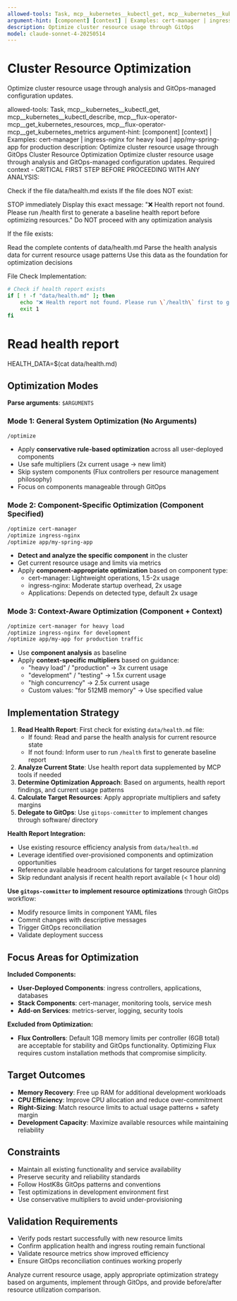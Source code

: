 ```yaml
---
allowed-tools: Task, mcp__kubernetes__kubectl_get, mcp__kubernetes__kubectl_describe, mcp__flux-operator-mcp__get_kubernetes_resources, mcp__flux-operator-mcp__get_kubernetes_metrics
argument-hint: [component] [context] | Examples: cert-manager | ingress-nginx for heavy load | app/my-spring-app for production
description: Optimize cluster resource usage through GitOps
model: claude-sonnet-4-20250514
---
```


# Cluster Resource Optimization

Optimize cluster resource usage through analysis and GitOps-managed configuration updates.


allowed-tools: Task, mcp__kubernetes__kubectl_get, mcp__kubernetes__kubectl_describe, mcp__flux-operator-mcp__get_kubernetes_resources, mcp__flux-operator-mcp__get_kubernetes_metrics
argument-hint: [component] [context] | Examples: cert-manager | ingress-nginx for heavy load | app/my-spring-app for production
description: Optimize cluster resource usage through GitOps
Cluster Resource Optimization
Optimize cluster resource usage through analysis and GitOps-managed configuration updates.
Required context - CRITICAL FIRST STEP
BEFORE PROCEEDING WITH ANY ANALYSIS:

Check if the file data/health.md exists
If the file does NOT exist:

STOP immediately
Display this exact message: "❌ Health report not found. Please run /health first to generate a baseline health report before optimizing resources."
Do NOT proceed with any optimization analysis


If the file exists:

Read the complete contents of data/health.md
Parse the health analysis data for current resource usage patterns
Use this data as the foundation for optimization decisions



File Check Implementation:
```bash
# Check if health report exists
if [ ! -f "data/health.md" ]; then
    echo "❌ Health report not found. Please run \`/health\` first to generate a baseline health report before optimizing resources."
    exit 1
fi
```

# Read health report
HEALTH_DATA=$(cat data/health.md)

## Optimization Modes

**Parse arguments**: `$ARGUMENTS`

### Mode 1: General System Optimization (No Arguments)
```bash
/optimize
```
- Apply **conservative rule-based optimization** across all user-deployed components
- Use safe multipliers (2x current usage → new limit)
- Skip system components (Flux controllers per resource management philosophy)
- Focus on components manageable through GitOps

### Mode 2: Component-Specific Optimization (Component Specified)
```bash
/optimize cert-manager
/optimize ingress-nginx
/optimize app/my-spring-app
```
- **Detect and analyze the specific component** in the cluster
- Get current resource usage and limits via metrics
- Apply **component-appropriate optimization** based on component type:
  - cert-manager: Lightweight operations, 1.5-2x usage
  - ingress-nginx: Moderate startup overhead, 2x usage
  - Applications: Depends on detected type, default 2x usage

### Mode 3: Context-Aware Optimization (Component + Context)
```bash
/optimize cert-manager for heavy load
/optimize ingress-nginx for development
/optimize app/my-app for production traffic
```
- Use **component analysis** as baseline
- Apply **context-specific multipliers** based on guidance:
  - "heavy load" / "production" → 3x current usage
  - "development" / "testing" → 1.5x current usage
  - "high concurrency" → 2.5x current usage
  - Custom values: "for 512MB memory" → Use specified value

## Implementation Strategy

1. **Read Health Report**: First check for existing `data/health.md` file:
   - If found: Read and parse the health analysis for current resource state
   - If not found: Inform user to run `/health` first to generate baseline report
2. **Analyze Current State**: Use health report data supplemented by MCP tools if needed
3. **Determine Optimization Approach**: Based on arguments, health report findings, and current usage patterns
4. **Calculate Target Resources**: Apply appropriate multipliers and safety margins
5. **Delegate to GitOps**: Use `gitops-committer` to implement changes through software/ directory

**Health Report Integration:**
- Use existing resource efficiency analysis from `data/health.md`
- Leverage identified over-provisioned components and optimization opportunities
- Reference available headroom calculations for target resource planning
- Skip redundant analysis if recent health report available (< 1 hour old)

**Use `gitops-committer` to implement resource optimizations** through GitOps workflow:
- Modify resource limits in component YAML files
- Commit changes with descriptive messages
- Trigger GitOps reconciliation
- Validate deployment success

## Focus Areas for Optimization

**Included Components:**
- **User-Deployed Components**: ingress controllers, applications, databases
- **Stack Components**: cert-manager, monitoring tools, service mesh
- **Add-on Services**: metrics-server, logging, security tools

**Excluded from Optimization:**
- **Flux Controllers**: Default 1GB memory limits per controller (6GB total) are acceptable for stability and GitOps functionality. Optimizing Flux requires custom installation methods that compromise simplicity.

## Target Outcomes

- **Memory Recovery**: Free up RAM for additional development workloads
- **CPU Efficiency**: Improve CPU allocation and reduce over-commitment
- **Right-Sizing**: Match resource limits to actual usage patterns + safety margin
- **Development Capacity**: Maximize available resources while maintaining reliability

## Constraints

- Maintain all existing functionality and service availability
- Preserve security and reliability standards
- Follow HostK8s GitOps patterns and conventions
- Test optimizations in development environment first
- Use conservative multipliers to avoid under-provisioning

## Validation Requirements

- Verify pods restart successfully with new resource limits
- Confirm application health and ingress routing remain functional
- Validate resource metrics show improved efficiency
- Ensure GitOps reconciliation continues working properly

Analyze current resource usage, apply appropriate optimization strategy based on arguments, implement through GitOps, and provide before/after resource utilization comparison.
